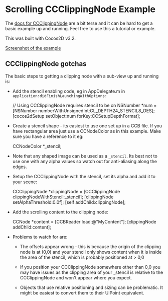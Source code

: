 Scrolling CCClippingNode Example
================================

The [docs for CCClippingNode](http://www.cocos2d-swift.org/docs/api/Classes/CCClippingNode.html) are a bit terse
and it can be hard to get a basic example up and running.  Feel free to use this a tutorial or example.

This was built with Cocos2D v3.2.

[Screenshot of the example](screenshot.png)

CCClippingNode gotchas
----------------------

The basic steps to getting a clipping node with a sub-view up and running is:

* Add the stencil enabling code, eg in AppDelegate.m in `application:didFinishLaunchingWithOptions:`

    // Using CCClippingNode requires stencil to be on
    NSNumber *num = [NSNumber numberWithUnsignedInt:GL_DEPTH24_STENCIL8_OES];
    [cocos2dSetup setObject:num forKey:CCSetupDepthFormat];

* Create a stencil shape - its easiest to use one set up in a CCB file.  If you have rectangular area
just use a CCNodeColor as in this example.  Make sure you have a reference to it eg:

   CCNodeColor *_stencil;

* Note that any shaped image can be used as a `_stencil`.  Its best not to use one with any alpha values
so watch out for anti-aliasing along the edges.

* Setup the CCClippingNode with the stencil, set its alpha and add it to your scene:

    CCClippingNode *clippingNode = [CCClippingNode clippingNodeWithStencil:_stencil];
    [clippingNode setAlphaThreshold:0.0f];
    [self addChild:clippingNode];

* Add the scrolling content to the clipping node:

    CCNode *content = [CCBReader load:@"MyContent"];
    [clippingNode addChild:content];

* Problems to watch for are:

    * The offsets appear wrong - this is because the origin of the clipping node is at (0,0)
      and your stencil only shows content when it is inside the area of the stencil, which
      is probably positioned at > 0,0

    * If you position your CCClippingNode somewhere other than 0,0 you may have issues as the
      clipping area of your _stencil is relative to the CCClippingNode and won't appear where
      you expect.
 
    * Objects that use relative positioning and sizing can be problematic.  It might be
      easiest to convert them to their UIPoint equivalent.

    
